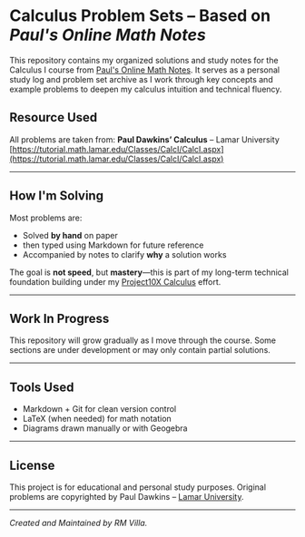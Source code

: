 # Calculus Problem Sets – Based on _Paul's Online Math Notes_

This repository contains my organized solutions and study notes for the Calculus I course from [Paul's Online Math Notes](https://tutorial.math.lamar.edu/Classes/CalcI/CalcI.aspx). It serves as a personal study log and problem set archive as I work through key concepts and example problems to deepen my calculus intuition and technical fluency.

## Resource Used

All problems are taken from:
**Paul Dawkins’ Calculus** – Lamar University  
[https://tutorial.math.lamar.edu/Classes/CalcI/CalcI.aspx](https://tutorial.math.lamar.edu/Classes/CalcI/CalcI.aspx)

---

## How I'm Solving

Most problems are:
- Solved **by hand** on paper
- then typed using Markdown for  future reference
- Accompanied by notes to clarify **why** a solution works

The goal is **not speed**, but **mastery**—this is part of my long-term technical foundation building under my [Project10X Calculus](#) effort.

---

## Work In Progress

This repository will grow gradually as I move through the course. Some sections are under development or may only contain partial solutions.

---

## Tools Used

- Markdown + Git for clean version control
- LaTeX (when needed) for math notation
- Diagrams drawn manually or with Geogebra

---

## License

This project is for educational and personal study purposes. Original problems are copyrighted by Paul Dawkins – [Lamar University](https://tutorial.math.lamar.edu/).

---

_Created and Maintained by RM Villa._
